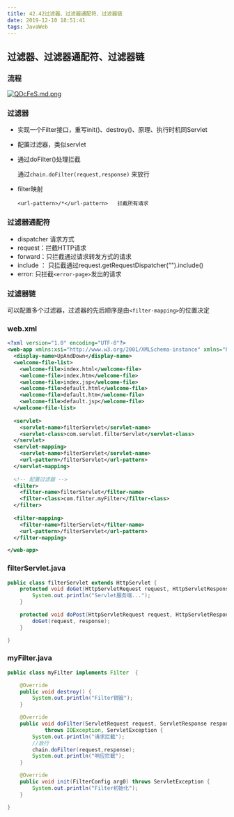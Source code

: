 ```yaml
---
title: 42.42过滤器、过滤器通配符、过滤器链
date: 2019-12-10 18:51:41
tags: JavaWeb
---
```


## 过滤器、过滤器通配符、过滤器链

### 流程

[![QDcFeS.md.png](https://s2.ax1x.com/2019/12/10/QDcFeS.md.png)](https://imgse.com/i/QDcFeS)

### 过滤器

-  实现一个Filter接口，重写init()、destroy()、原理、执行时机同Servlet

- 配置过滤器，类似servlet

- 通过doFilter()处理拦截

  通过`chain.doFilter(request,response)` 来放行

- filter映射

  ```
  <url-pattern>/*</url-pattern>   拦截所有请求
  ```

### 过滤器通配符

- dispatcher 请求方式
- request：拦截HTTP请求
- forward：只拦截通过请求转发方式的请求
- include ： 只拦截通过request.getRequestDispatcher("").include()
- error: 只拦截`<error-page>`发出的请求

### 过滤器链

可以配置多个过滤器，过滤器的先后顺序是由`<filter-mapping>`的位置决定

### web.xml

```xml
<?xml version="1.0" encoding="UTF-8"?>
<web-app xmlns:xsi="http://www.w3.org/2001/XMLSchema-instance" xmlns="http://java.sun.com/xml/ns/javaee" xsi:schemaLocation="http://java.sun.com/xml/ns/javaee http://java.sun.com/xml/ns/javaee/web-app_2_5.xsd" id="WebApp_ID" version="2.5">
  <display-name>UpAndDown</display-name>
  <welcome-file-list>
    <welcome-file>index.html</welcome-file>
    <welcome-file>index.htm</welcome-file>
    <welcome-file>index.jsp</welcome-file>
    <welcome-file>default.html</welcome-file>
    <welcome-file>default.htm</welcome-file>
    <welcome-file>default.jsp</welcome-file>
  </welcome-file-list>
 
  <servlet>
    <servlet-name>filterServlet</servlet-name>
    <servlet-class>com.servlet.filterServlet</servlet-class>
  </servlet>
  <servlet-mapping>
    <servlet-name>filterServlet</servlet-name>
    <url-pattern>/filterServlet</url-pattern>
  </servlet-mapping>
  
  <!-- 配置过滤器 -->
  <filter>
  	<filter-name>filterServlet</filter-name>
  	<filter-class>com.filter.myFilter</filter-class>
  </filter>
  
  <filter-mapping>
  	<filter-name>filterServlet</filter-name>
  	<url-pattern>/filterServlet</url-pattern>
  </filter-mapping>

</web-app>
```

### filterServlet.java

```java
public class filterServlet extends HttpServlet {
	protected void doGet(HttpServletRequest request, HttpServletResponse response) throws ServletException, IOException {
		System.out.println("Servlet服务端...");
	}

	protected void doPost(HttpServletRequest request, HttpServletResponse response) throws ServletException, IOException {
		doGet(request, response);
	}

}

```

### myFilter.java

```java
public class myFilter implements Filter  {

	@Override
	public void destroy() {
		System.out.println("Filter销毁");
	}

	@Override
	public void doFilter(ServletRequest request, ServletResponse response, FilterChain chain)
			throws IOException, ServletException {
		System.out.println("请求拦截");
		//放行
		chain.doFilter(request,response);
		System.out.println("响应拦截");
	}

	@Override
	public void init(FilterConfig arg0) throws ServletException {
		System.out.println("Filter初始化");
	}

}
```


